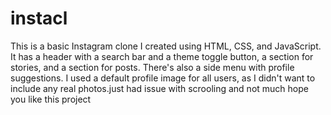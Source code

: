 # instacl
This is a basic Instagram clone I created using HTML, CSS, and JavaScript. It has a header with a search bar and a theme toggle button, a section for stories, and a section for posts. There's also a side menu with profile suggestions. I used a default profile image for all users, as I didn't want to include any real photos.just had issue with scrooling and not much hope you like this project
